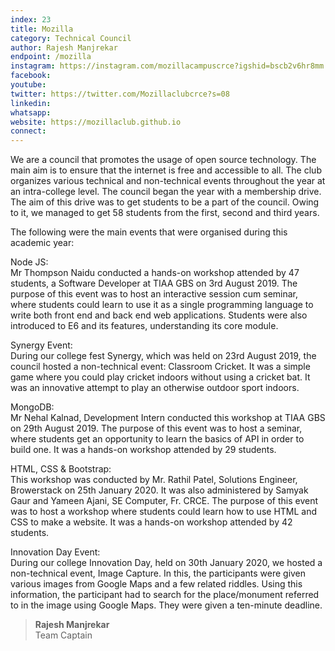```yaml
---
index: 23
title: Mozilla
category: Technical Council
author: Rajesh Manjrekar
endpoint: /mozilla
instagram: https://instagram.com/mozillacampuscrce?igshid=bscb2v6hr8mm
facebook:
youtube:
twitter: https://twitter.com/Mozillaclubcrce?s=08
linkedin:
whatsapp:
website: https://mozillaclub.github.io
connect:
---
```


We are a council that promotes the usage of open source technology. The main aim is to ensure that the internet is free and accessible to all. The club organizes various technical and non-technical events throughout the year at an intra-college level. The council began the year with a membership drive. The aim of this drive was to get students to be a part of the council. Owing to it, we managed to get 58 students from the first, second and third years.

The following were the main events that were organised during this academic year:

Node JS:<br>
Mr Thompson Naidu conducted a hands-on workshop attended by 47 students, a Software Developer at TIAA GBS on 3rd August 2019. The purpose of this event was to host an interactive session cum seminar, where students could learn to use it as a single programming language to write both front end and back end web applications. Students were also introduced to E6 and its features, understanding its core module.

Synergy Event:<br>
During our college fest Synergy, which was held on 23rd August 2019, the council hosted a non-technical event: Classroom Cricket. It was a simple game where you could play cricket indoors without using a cricket bat. It was an innovative attempt to play an otherwise outdoor sport indoors.

MongoDB:<br>
Mr Nehal Kalnad, Development Intern conducted this workshop at TIAA GBS on 29th August 2019. The purpose of this event was to host a seminar, where students get an opportunity to learn the basics of API in order to build one. It was a hands-on workshop attended by 29 students.

HTML, CSS & Bootstrap:<br>
This workshop was conducted by Mr. Rathil Patel, Solutions Engineer, Browerstack on 25th January 2020. It was also administered by Samyak Gaur and Yameen Ajani, SE Computer, Fr. CRCE. The purpose of this event was to host a workshop where students could learn how to use HTML and CSS to make a website. It was a hands-on workshop attended by 42 students.

Innovation Day Event:<br>
During our college Innovation Day, held on 30th January 2020, we hosted a non-technical event, Image Capture. In this, the participants were given various images from Google Maps and a few related riddles. Using this information, the participant had to search for the place/monument referred to in the image using Google Maps. They were given a ten-minute deadline.

> **Rajesh Manjrekar**<br>
> Team Captain
